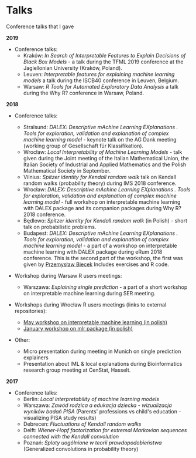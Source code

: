 # Talks
Conference talks that I gave

**2019**
   - Conference talks:
     * Kraków: _In Search of Interpretable Features to Explain Decisions of Black Box Models_ - a talk during the TFML 2019 conference at the Jagiellonian University (Kraków, Poland).
     * Leuven: _Interpretable features for explaining machine learning models_ a talk during the ISCB40 conference in Leuven, Belgium.
     * Warsaw: _R Tools for Automated Exploratory Data Analysis_ a talk during the Why R? conference in Warsaw, Poland.
     
     
**2018**
  - Conference talks:
    * Stralsund: _DALEX: Descriptive mAchine Learning EXplanations . Tools for exploration, validation and explanation of complex machine learning model_ - keynote talk on the AG Dank meeting (working group of Gesellschaft für Klassifikation).
    * Wrocław: _Local Interpretability of Machine Learning Models_ - talk given during the Joint meeting of the Italian Mathematical Union, the Italian Society of Industrial and Applied Mathematics and the Polish Mathematical Society in September.
    * Vilnius: _Spitzer identity for Kendall random walk_ talk on Kendall random walks (probability theory) during IMS 2018 conference.
    * Wrocław: _DALEX: Descriptive mAchine Learning EXplanations . Tools for exploration, validation and explanation of complex machine learning model_ - full workshop on interpretable machine learning with DALEX package and its companion packages during Why R? 2018 conference.
    * Będlewo: _Spitzer identity for Kendall random walk_ (in Polish) - short talk on probabilistic problems.
    * Budapest: _DALEX: Descriptive mAchine Learning EXplanations . Tools for exploration, validation and explanation of complex machine learning model_ - a part of a workshop on interpretable machine learning with DALEX package during eRum 2018 conference. This is the second part of the workshop, the first was given by [Przemysław Biecek](https://github.com/pbiecek/) Includes exercises and R code.

  - Workshop during Warsaw R users meetings:
    * Warszawa: _Explaining single prediction_ - a part of a short workshop on interpretable machine learning during SER meeting.

  - Workshops during Wrocław R users meetings (links to external repositories):
    * [May workshop on interpretable machine learning (in polish)](https://github.com/STWUR/eRementarz-29-05-2018)
    * [January workshop on mlr package (in polish)](https://github.com/STWUR/eRementarz4)

  - Other:
    * Micro presentation during meeting in Munich on single prediction explainers 
    * Presentation about IML & local explanations during Bioinformatics research group meeting at CenStat, Hasselt.

**2017**
  - Conference talks:
    * Berlin: _Local interpretability of machine learning models_ 
    * Warszawa: _Zawód rodzica a edukacja dziecka - wizualizacja wyników badań PISA_ (Parents' professions vs child's education - visualizing PISA study results)
    * Debrecen: _Fluctuations of Kendall random walks_
    * Delft: _Wiener-Hopf factorization for extremal Markovian sequences connected with the Kendall convolution_
    * Poznań: _Sploty uogólnione w teorii prawdopodobieństwa_ (Generalized convolutions in probability theory)
 
  
